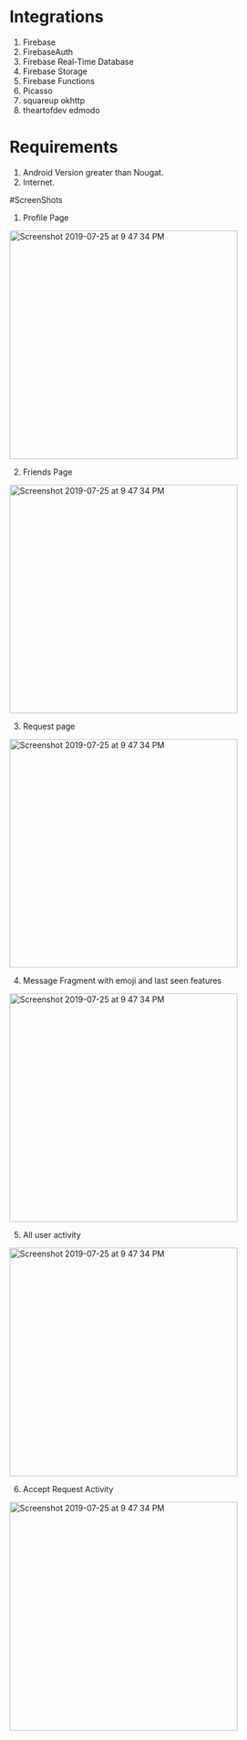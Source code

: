 # Integrations
1. Firebase 
2. FirebaseAuth
3. Firebase Real-Time Database
4. Firebase Storage
5. Firebase Functions
6. Picasso
7. squareup okhttp 
8. theartofdev edmodo

# Requirements
1. Android Version greater than Nougat.
2. Internet.

#ScreenShots

1. Profile Page
<img width="400" alt="Screenshot 2019-07-25 at 9 47 34 PM" src="https://user-images.githubusercontent.com/38372696/61898757-a81c4d80-af37-11e9-938e-954fd8a6413c.png">

2. Friends Page
<img width="400" alt="Screenshot 2019-07-25 at 9 47 34 PM" src="https://user-images.githubusercontent.com/38372696/61898805-c3875880-af37-11e9-87be-42bb38bb8116.png">

3. Request page
<img width="400" alt="Screenshot 2019-07-25 at 9 47 34 PM" src="https://user-images.githubusercontent.com/38372696/61898835-d568fb80-af37-11e9-9449-58b5217c1e11.png">

4. Message Fragment with emoji and last seen features
<img width="400" alt="Screenshot 2019-07-25 at 9 47 34 PM" src="https://user-images.githubusercontent.com/38372696/61898927-00534f80-af38-11e9-8abd-4964abcec03e.png">

5. All user activity
<img width="400" alt="Screenshot 2019-07-25 at 9 47 34 PM" src="https://user-images.githubusercontent.com/38372696/61898980-1fea7800-af38-11e9-99f5-8d61af18a117.png">

6. Accept Request Activity
<img width="400" alt="Screenshot 2019-07-25 at 9 47 34 PM" src="https://user-images.githubusercontent.com/38372696/61899012-31338480-af38-11e9-951d-1292fcf96392.png">


